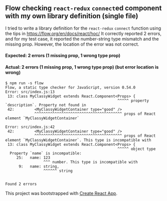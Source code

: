 ## Flow checking `react-redux` `connect`ed component with my own library definition (single file)

I tried to write a library definition for the `react-redux` `connect` function using the tips in https://flow.org/en/docs/react/hoc/ It correctly reported 2 errors, and for my test case, it reported the number-string type mismatch and the missing prop. However, the location of the error was not correct.

#### Expected: 2 errors (1 missing prop, 1 wrong type prop)

#### Actual: 2 errors (1 missing prop, 1 wrong type prop) (but error location is wrong)

```
$ npm run -s flow
Flow, a static type checker for JavaScript, version 0.54.0
Error: src/index.js:13
 13: class MyClassyWidget extends React.Component<Props> {
                                                  ^^^^^ property `description`. Property not found in
 42:         <MyClassyWidgetContainer type="good" />
             ^^^^^^^^^^^^^^^^^^^^^^^^^^^^^^^^^^^^^^^ props of React element `MyClassyWidgetContainer`

Error: src/index.js:42
 42:         <MyClassyWidgetContainer type="good" />
             ^^^^^^^^^^^^^^^^^^^^^^^^^^^^^^^^^^^^^^^ props of React element `MyClassyWidgetContainer`. This type is incompatible with
 13: class MyClassyWidget extends React.Component<Props> {
                                                  ^^^^^ object type
  Property `name` is incompatible:
     25:   name: 123
                 ^^^ number. This type is incompatible with
      9:   name: string,
                 ^^^^^^ string


Found 2 errors
```

This project was bootstrapped with [Create React App](https://github.com/facebookincubator/create-react-app).
